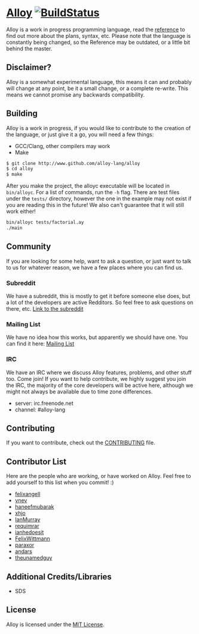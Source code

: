 # [Alloy](http://alloy-lang.org) [![BuildStatus](https://travis-ci.org/alloy-lang/alloy.svg?branch=master)](https://travis-ci.org/alloy-lang/alloy)
Alloy is a work in progress programming language, read the [reference](docs/REFERENCE.md) to find out more about the plans, syntax, etc. Please note that the language is constantly being changed, so the Reference may be outdated, or a little bit behind the master.

## Disclaimer?
Alloy is a somewhat experimental language, this means it can and probably will change at any point, be it a small change, or a complete re-write. This means we cannot promise any backwards compatibility. 

## Building
Alloy is a work in progress, if you would like to contribute to the creation of the language, or just give it a go, you will
need a few things:

* GCC/Clang, other compilers may work
* Make

```bash
$ git clone http://www.github.com/alloy-lang/alloy
$ cd alloy
$ make
```

After you make the project, the alloyc executable will be located in `bin/alloyc`. For a list of commands,
run the `-h` flag. There are test files under the `tests/` directory, however the one in the example may not exist
if you are reading this in the future! We also can't guarantee that it will still work either!

```bash
bin/alloyc tests/factorial.ay
./main
```

## Community
If you are looking for some help, want to ask a question, or just want to talk to us for whatever reason, we have a few
places where you can find us.

### Subreddit
We have a subreddit, this is mostly to get it before someone else does, but a lot of the developers are active Redditors. So feel
free to ask questions on there, etc.
[Link to the subreddit](http://www.reddit.com/r/alloy_lang)

### Mailing List
We have no idea how this works, but apparently we should have one. You can find it here:
[Mailing List](https://groups.google.com/forum/#!forum/alloy-lang)

### IRC
We have an IRC where we discuss Alloy features, problems, and other stuff too. Come join! If you want to help contribute,
we highly suggest you join the IRC, the majority of the core developers will be active here, although we might not always be available due to time zone differences.

* server: irc.freenode.net
* channel: #alloy-lang

## Contributing
If you want to contribute, check out the [CONTRIBUTING](CONTRIBUTING.md) file.

## Contributor List
Here are the people who are working, or have worked on Alloy. Feel free to add yourself
to this list when you commit! :)

* [felixangell](https://github.com/felixangell)
* [vnev](https://github.com/vnev)
* [haneefmubarak](https://github.com/haneefmubarak)
* [xhjo](https://github.com/xhjo)
* [IanMurray](https://github.com/IanMurray)
* [requimrar](https://github.com/requimrar)
* [ianhedoesit](https://github.com/ianhedoesit)
* [FelixWittmann](https://github.com/FelixWittmann)
* [paraxor](https://github.com/paraxor)
* [andars](https://github.com/andars)
* [theunamedguy](https://github.com/theunamedguy)

## Additional Credits/Libraries

* SDS

## License
Alloy is licensed under the [MIT License](/LICENSE.md).
